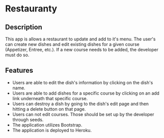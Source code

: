 # Restauranty

## Description
This app is allows a restaurant to update and add to it's menu.  The user's can
create new dishes and edit existing dishes for a given course (Appetizer, Entree, etc.).
If a new course needs to be added, the developer must do so.

## Features
* Users are able to edit the dish's information by clicking on the dish's name.
* Users are able to add dishes for a specific course by clicking on an add link underneath that specific course.
* Users can destroy a dish by going to the dish's edit page and then hitting a delete button on that page.
* Users can not edit courses.  Those should be set up by the developer through seeds.
* The application utilizes Bootstrap.
* The application is deployed to Heroku.
